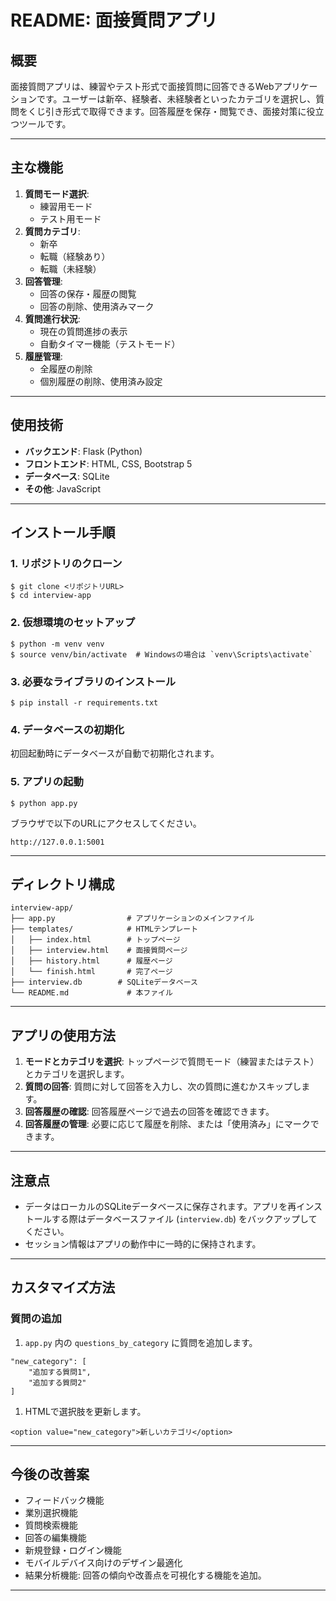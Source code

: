 # README: 面接質問アプリ

## 概要

面接質問アプリは、練習やテスト形式で面接質問に回答できるWebアプリケーションです。ユーザーは新卒、経験者、未経験者といったカテゴリを選択し、質問をくじ引き形式で取得できます。回答履歴を保存・閲覧でき、面接対策に役立つツールです。

---

## 主な機能

1. **質問モード選択**:
    - 練習用モード
    - テスト用モード
2. **質問カテゴリ**:
    - 新卒
    - 転職（経験あり）
    - 転職（未経験）
3. **回答管理**:
    - 回答の保存・履歴の閲覧
    - 回答の削除、使用済みマーク
4. **質問進行状況**:
    - 現在の質問進捗の表示
    - 自動タイマー機能（テストモード）
5. **履歴管理**:
    - 全履歴の削除
    - 個別履歴の削除、使用済み設定

---

## 使用技術

- **バックエンド**: Flask (Python)
- **フロントエンド**: HTML, CSS, Bootstrap 5
- **データベース**: SQLite
- **その他**: JavaScript

---

## インストール手順

### 1. リポジトリのクローン

```
$ git clone <リポジトリURL>
$ cd interview-app
```

### 2. 仮想環境のセットアップ

```
$ python -m venv venv
$ source venv/bin/activate  # Windowsの場合は `venv\Scripts\activate`
```

### 3. 必要なライブラリのインストール

```
$ pip install -r requirements.txt
```

### 4. データベースの初期化

初回起動時にデータベースが自動で初期化されます。

### 5. アプリの起動

```
$ python app.py
```

ブラウザで以下のURLにアクセスしてください。

```
http://127.0.0.1:5001
```

---

## ディレクトリ構成

```
interview-app/
├── app.py                # アプリケーションのメインファイル
├── templates/            # HTMLテンプレート
│   ├── index.html        # トップページ
│   ├── interview.html    # 面接質問ページ
│   ├── history.html      # 履歴ページ
│   └── finish.html       # 完了ページ
├── interview.db        # SQLiteデータベース
└── README.md             # 本ファイル
```

---

## アプリの使用方法

1. **モードとカテゴリを選択**: トップページで質問モード（練習またはテスト）とカテゴリを選択します。
2. **質問の回答**: 質問に対して回答を入力し、次の質問に進むかスキップします。
3. **回答履歴の確認**: 回答履歴ページで過去の回答を確認できます。
4. **回答履歴の管理**: 必要に応じて履歴を削除、または「使用済み」にマークできます。

---

## 注意点

- データはローカルのSQLiteデータベースに保存されます。アプリを再インストールする際はデータベースファイル (`interview.db`) をバックアップしてください。
- セッション情報はアプリの動作中に一時的に保持されます。

---

## カスタマイズ方法

### 質問の追加

1. `app.py` 内の `questions_by_category` に質問を追加します。

```
"new_category": [
    "追加する質問1",
    "追加する質問2"
]
```

1. HTMLで選択肢を更新します。

```
<option value="new_category">新しいカテゴリ</option>
```

---

## 今後の改善案

- フィードバック機能
- 業別選択機能
- 質問検索機能
- 回答の編集機能
- 新規登録・ログイン機能
- モバイルデバイス向けのデザイン最適化
- 結果分析機能: 回答の傾向や改善点を可視化する機能を追加。

---


